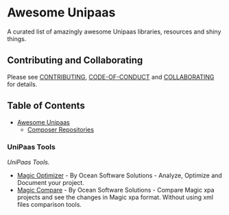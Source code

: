 # Awesome Unipaas 

A curated list of amazingly awesome Unipaas libraries, resources and shiny things.

## Contributing and Collaborating
Please see [CONTRIBUTING](https://github.com/leverage-latitude/awesome-unipaas/blob/master/CONTRIBUTING.md), [CODE-OF-CONDUCT](https://github.com/leverage-latitude/awesome-unipaas/blob/master/CODE-OF-CONDUCT.md) and [COLLABORATING](https://github.com/leverage-latitude/awesome-unipaas/blob/master/COLLABORATING.md) for details.

## Table of Contents
- [Awesome Unipaas](#awesome-unipaas)
   - [Composer Repositories](#unipaas-tools)

### UniPaas Tools
*UniPaas Tools.*

* [Magic Optimizer](https://www.magic-optimizer.com) - By Ocean Software Solutions - Analyze, Optimize and Document your project.
* [Magic Compare](https://www.magic-optimizer.com) - By Ocean Software Solutions - Compare Magic xpa projects and see the changes in Magic xpa format. Without using xml files comparison tools.